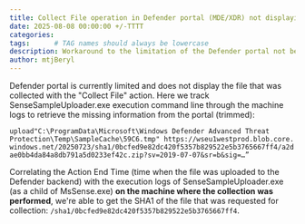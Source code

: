 ```yaml
---
title: Collect File operation in Defender portal (MDE/XDR) not displaying file collected
date: 2025-08-08 00:00:00 +/-TTTT
categories: 
tags:      # TAG names should always be lowercase
description: Workaround to the limitation of the Defender portal not being able to display which file was collected through the "Collect File" action.
author: mtjBeryl
---
```


Defender portal is currently limited and does not display the file that was collected with the "Collect File" action. Here we track SenseSampleUploader.exe execution command line through the machine logs to retrieve the missing information from the portal (trimmed):

`upload"C:\ProgramData\Microsoft\Windows Defender Advanced Threat Protection\Temp\SampleCache\59C6.tmp" https://wseu1westprod.blob.core.windows.net/20250723/sha1/0bcfed9e82dc420f5357b829522e5b3765667ff4/a2dae0bb4da84a8db791a5d0233ef42c.zip?sv=2019-07-07&sr=b&sig=…”`

Correlating the Action End Time (time when the file was uploaded to the Defender backend) with the execution logs of SenseSampleUploader.exe (as a child of MsSense.exe) **on the machine where the collection was performed**, we're able to get the SHA1 of the file that was requested for collection: `/sha1/0bcfed9e82dc420f5357b829522e5b3765667ff4`.